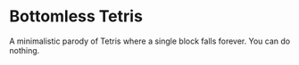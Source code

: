 # Bottomless Tetris

A minimalistic parody of Tetris where a single block falls forever. You can do nothing.
